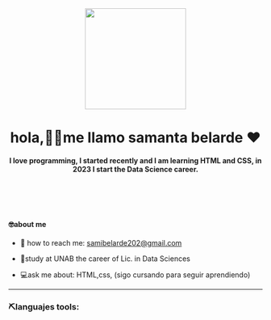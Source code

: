 <header>
        <div align="center">
            <img src="https://media.giphy.com/media/scZPhLqaVOM1qG4lT9/giphy.gif" alt="" width="200">
            <h1 align="center">hola,👋🏼me llamo samanta belarde ❤️</h1>
            <h4 align="center">I love programming, I started recently and I am learning HTML and CSS, in 2023 I start the Data Science career.</h4>
        </div>
    </header>
    <br>
    <div>
        <h4>🤓about me</h4>
        <ul>
            <li><p>📧 how to reach me: <a href="https://mail.google.com/mail/u/0/?zx=h9y0tdav605d#inbox/FMfcgzGrbRZwfvpNhpjvDhFhNztHdwpr">samibelarde202@gmail.com</a></p></li>
               <li> <p>🏫study at UNAB the career of Lic. in Data Sciences</p></li>
          <li><p> 💻ask me about: HTML,css, (sigo cursando para seguir aprendiendo)</p></li>
  </ul>
    </div>
    <hr>
    <div align="left">
        <h3>⛏️languajes tools: </h3>
  

